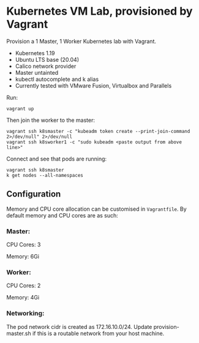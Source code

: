 # Kubernetes VM Lab, provisioned by Vagrant

Provision a 1 Master, 1 Worker Kubernetes lab with Vagrant.

- Kubernetes 1.19
- Ubuntu LTS base (20.04)
- Calico network provider
- Master untainted
- kubectl autocomplete and k alias
- Currently tested with VMware Fusion, Virtualbox and Parallels

Run:

```
vagrant up
```

Then join the worker to the master:

```
vagrant ssh k8smaster -c "kubeadm token create --print-join-command 2>/dev/null" 2>/dev/null
vagrant ssh k8sworker1 -c "sudo kubeadm <paste output from above line>"
```

Connect and see that pods are running:

```
vagrant ssh k8smaster
k get nodes --all-namespaces
```

## Configuration

Memory and CPU core allocation can be customised in  `Vagrantfile`.
By default memory and CPU cores are as such:

### Master:

CPU Cores: 3

Memory: 6Gi

### Worker:

CPU Cores: 2

Memory: 4Gi
 

### Networking:

The pod network cidr is created as 172.16.10.0/24. Update provision-master.sh 
if this is a routable network from your host machine.

[parallels-bug]: https://github.com/Parallels/vagrant-parallels/issues/357
